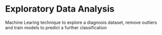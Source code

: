 # Exploratory Data Analysis
 Machine Learing technique to explore a diagnosis dataset, remove outliers and train models to predict a further classification
